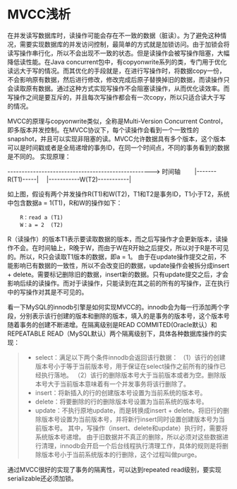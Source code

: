 # MVCC浅析

在并发读写数据库时，读操作可能会存在不一致的数据（脏读）。为了避免这种情况，需要实现数据库的并发访问控制，最简单的方式就是加锁访问。由于加锁会将读写操作串行化，所以不会出现不一致的状态。但是读操作会被写操作阻塞，大幅降低读性能。在Java concurrent包中，有copyonwrite系列的类，专门用于优化读远大于写的情况。而其优化的手段就是，在进行写操作时，将数据copy一份，不会影响原有数据，然后进行修改，修改完成后原子替换掉旧的数据，而读操作只会读取原有数据。通过这种方式实现写操作不会阻塞读操作，从而优化读效率。而写操作之间是要互斥的，并且每次写操作都会有一次copy，所以只适合读大于写的情况。

MVCC的原理与copyonwrite类似，全称是Multi-Version Concurrent Control，即多版本并发控制。在MVCC协议下，每个读操作会看到一个一致性的snapshot，并且可以实现非阻塞的读。MVCC允许数据具有多个版本，这个版本可以是时间戳或者是全局递增的事务ID，在同一个时间点，不同的事务看到的数据是不同的。
实现原理：

---------------------------------------------------> 时间轴
&ensp;&ensp;&ensp;&ensp;|-------R(T1)-----|
&ensp;&ensp;|-----------W(T2)-----------|

如上图，假设有两个并发操作R(T1)和W(T2)，T1和T2是事务ID，T1小于T2，系统中包含数据a = 1(T1)，R和W的操作如下：

		R：read a (T1)
		W：a = 2  (T2)

R（读操作）的版本T1表示要读取数据的版本，而之后写操作才会更新版本，读操作不会。在时间轴上，R晚于W，而由于W在R开始之后提交，所以对于R是不可见的。所以，R只会读取T1版本的数据，即a = 1。
由于在update操作提交之前，不能影响已有数据的一致性，所以不会改变旧的数据，update操作会被拆分成insert + delete。需要标记删除旧的数据，insert新的数据。只有update提交之后，才会影响后续的读操作。而对于读操作，只能读到在其之前的所有的写操作，正在执行中的写操作对其是不可见的。

看一下MySQL的innodb引擎是如何实现MVCC的。innodb会为每一行添加两个字段，分别表示该行创建的版本和删除的版本，填入的是事务的版本号，这个版本号随着事务的创建不断递增。在隔离级别是READ COMMITED(Oracle默认）和REPEATABLE READ（MySQL默认）两个隔离级别下，具体各种数据库操作的实现：
> * select：满足以下两个条件innodb会返回该行数据：
（1）该行的创建版本号小于等于当前版本号，用于保证在select操作之前所有的操作已经执行落地。
（2）该行的删除版本号大于当前版本或者为空。删除版本号大于当前版本意味着有一个并发事务将该行删除了。
> * insert：将新插入的行的创建版本号设置为当前系统的版本号。
> * delete：将要删除的行的删除版本号设置为当前系统的版本号。
> * update：不执行原地update，而是转换成insert + delete。将旧行的删除版本号设置为当前版本号，并将新行insert同时设置创建版本号为当前版本号。
其中，写操作（insert、delete和update）执行时，需要将系统版本号递增。
由于旧数据并不真正的删除，所以必须对这些数据进行清理，innodb会开启一个后台线程执行清理工作，具体的规则是将删除版本号小于当前系统版本的行删除，这个过程叫做purge。
	
通过MVCC很好的实现了事务的隔离性，可以达到repeated read级别，要实现serializable还必须加锁。